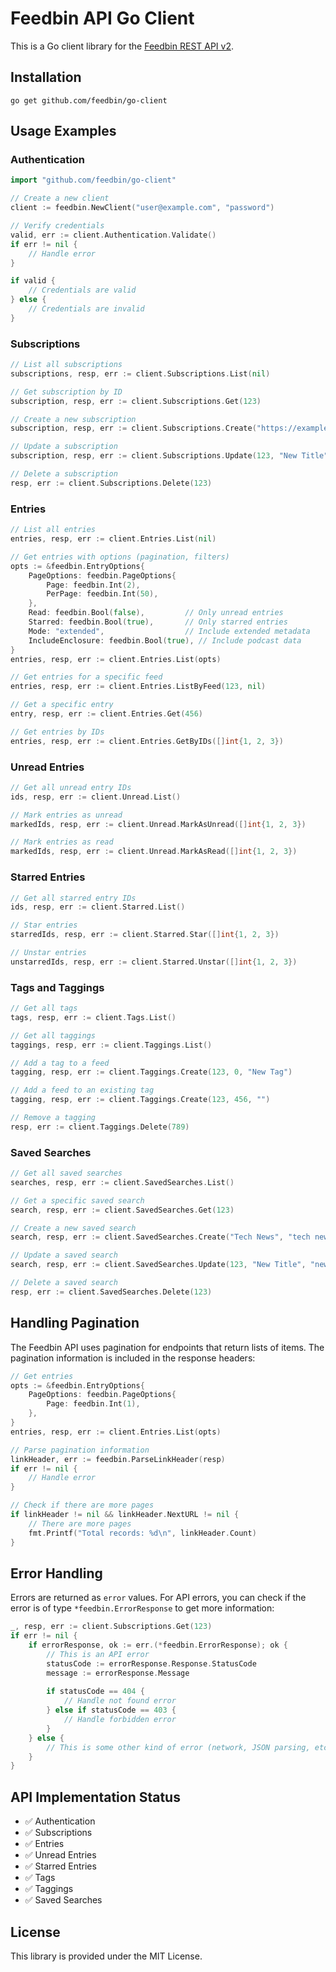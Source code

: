 # Feedbin API Go Client

This is a Go client library for the [Feedbin REST API v2](https://github.com/feedbin/feedbin-api).

## Installation

```shell
go get github.com/feedbin/go-client
```

## Usage Examples

### Authentication

```go
import "github.com/feedbin/go-client"

// Create a new client
client := feedbin.NewClient("user@example.com", "password")

// Verify credentials
valid, err := client.Authentication.Validate()
if err != nil {
    // Handle error
}

if valid {
    // Credentials are valid
} else {
    // Credentials are invalid
}
```

### Subscriptions

```go
// List all subscriptions
subscriptions, resp, err := client.Subscriptions.List(nil)

// Get subscription by ID
subscription, resp, err := client.Subscriptions.Get(123)

// Create a new subscription
subscription, resp, err := client.Subscriptions.Create("https://example.com/feed.xml")

// Update a subscription
subscription, resp, err := client.Subscriptions.Update(123, "New Title")

// Delete a subscription
resp, err := client.Subscriptions.Delete(123)
```

### Entries

```go
// List all entries
entries, resp, err := client.Entries.List(nil)

// Get entries with options (pagination, filters)
opts := &feedbin.EntryOptions{
    PageOptions: feedbin.PageOptions{
        Page: feedbin.Int(2),
        PerPage: feedbin.Int(50),
    },
    Read: feedbin.Bool(false),         // Only unread entries
    Starred: feedbin.Bool(true),       // Only starred entries
    Mode: "extended",                  // Include extended metadata
    IncludeEnclosure: feedbin.Bool(true), // Include podcast data
}
entries, resp, err := client.Entries.List(opts)

// Get entries for a specific feed
entries, resp, err := client.Entries.ListByFeed(123, nil)

// Get a specific entry
entry, resp, err := client.Entries.Get(456)

// Get entries by IDs
entries, resp, err := client.Entries.GetByIDs([]int{1, 2, 3})
```

### Unread Entries

```go
// Get all unread entry IDs
ids, resp, err := client.Unread.List()

// Mark entries as unread
markedIds, resp, err := client.Unread.MarkAsUnread([]int{1, 2, 3})

// Mark entries as read
markedIds, resp, err := client.Unread.MarkAsRead([]int{1, 2, 3})
```

### Starred Entries

```go
// Get all starred entry IDs
ids, resp, err := client.Starred.List()

// Star entries
starredIds, resp, err := client.Starred.Star([]int{1, 2, 3})

// Unstar entries
unstarredIds, resp, err := client.Starred.Unstar([]int{1, 2, 3})
```

### Tags and Taggings

```go
// Get all tags
tags, resp, err := client.Tags.List()

// Get all taggings
taggings, resp, err := client.Taggings.List()

// Add a tag to a feed
tagging, resp, err := client.Taggings.Create(123, 0, "New Tag")

// Add a feed to an existing tag
tagging, resp, err := client.Taggings.Create(123, 456, "")

// Remove a tagging
resp, err := client.Taggings.Delete(789)
```

### Saved Searches

```go
// Get all saved searches
searches, resp, err := client.SavedSearches.List()

// Get a specific saved search
search, resp, err := client.SavedSearches.Get(123)

// Create a new saved search
search, resp, err := client.SavedSearches.Create("Tech News", "tech news")

// Update a saved search
search, resp, err := client.SavedSearches.Update(123, "New Title", "new query")

// Delete a saved search
resp, err := client.SavedSearches.Delete(123)
```

## Handling Pagination

The Feedbin API uses pagination for endpoints that return lists of items. The pagination information is included in the response headers:

```go
// Get entries
opts := &feedbin.EntryOptions{
    PageOptions: feedbin.PageOptions{
        Page: feedbin.Int(1),
    },
}
entries, resp, err := client.Entries.List(opts)

// Parse pagination information
linkHeader, err := feedbin.ParseLinkHeader(resp)
if err != nil {
    // Handle error
}

// Check if there are more pages
if linkHeader != nil && linkHeader.NextURL != nil {
    // There are more pages
    fmt.Printf("Total records: %d\n", linkHeader.Count)
}
```

## Error Handling

Errors are returned as `error` values. For API errors, you can check if the error is of type `*feedbin.ErrorResponse` to get more information:

```go
_, resp, err := client.Subscriptions.Get(123)
if err != nil {
    if errorResponse, ok := err.(*feedbin.ErrorResponse); ok {
        // This is an API error
        statusCode := errorResponse.Response.StatusCode
        message := errorResponse.Message
        
        if statusCode == 404 {
            // Handle not found error
        } else if statusCode == 403 {
            // Handle forbidden error
        }
    } else {
        // This is some other kind of error (network, JSON parsing, etc.)
    }
}
```

## API Implementation Status

- ✅ Authentication
- ✅ Subscriptions
- ✅ Entries
- ✅ Unread Entries
- ✅ Starred Entries
- ✅ Tags
- ✅ Taggings
- ✅ Saved Searches

## License

This library is provided under the MIT License. 